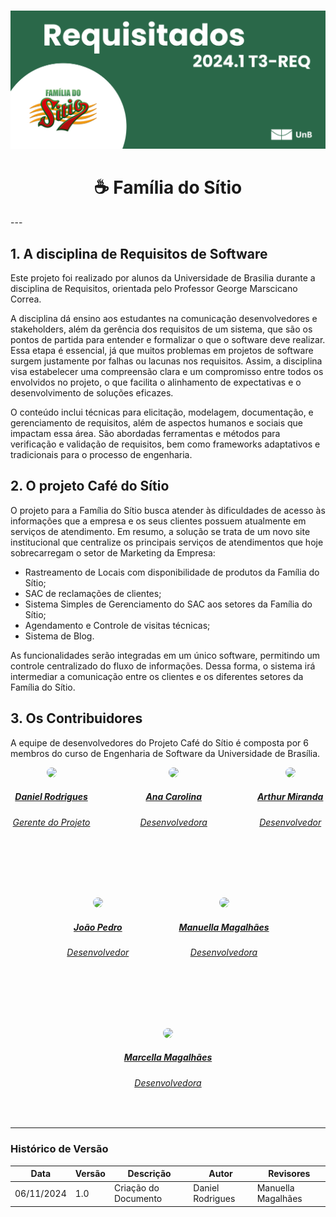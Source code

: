 #
![Banner Requisitados e Família do Sítio](./assets/BannerHome.png)

<div align="center">
<h1><b>☕ Família do Sítio</b></h1>
</div>
---

## 1. A disciplina de Requisitos de Software 

Este projeto foi realizado por alunos da Universidade de Brasilia durante a disciplina de Requisitos, orientada pelo Professor George Marscicano Correa.

A disciplina dá ensino aos estudantes na comunicação desenvolvedores e stakeholders, além da gerência dos requisitos de um sistema, que são os pontos de partida para entender e formalizar o que o software deve realizar. Essa etapa é essencial, já que muitos problemas em projetos de software surgem justamente por falhas ou lacunas nos requisitos. Assim, a disciplina visa estabelecer uma compreensão clara e um compromisso entre todos os envolvidos no projeto, o que facilita o alinhamento de expectativas e o desenvolvimento de soluções eficazes.

O conteúdo inclui técnicas para elicitação, modelagem, documentação, e gerenciamento de requisitos, além de aspectos humanos e sociais que impactam essa área. São abordadas ferramentas e métodos para verificação e validação de requisitos, bem como frameworks adaptativos e tradicionais para o processo de engenharia.

## 2. O projeto Café do Sítio

O projeto para a Família do Sítio busca atender às dificuldades de acesso às informações que a empresa e os seus clientes possuem atualmente em serviços de atendimento. Em resumo, a solução se trata de um novo site institucional que centralize os principais serviços de atendimentos que hoje sobrecarregam o setor de Marketing da Empresa:

- Rastreamento de Locais com disponibilidade de produtos da Família do Sítio;
- SAC de reclamações de clientes;
- Sistema Simples de Gerenciamento do SAC aos setores da Família do Sítio;
- Agendamento e Controle de visitas técnicas;
- Sistema de Blog.

As funcionalidades serão integradas em um único software, permitindo um controle centralizado do fluxo de informações. Dessa forma, o sistema irá intermediar a comunicação entre os clientes e os diferentes setores da Família do Sítio.

## 3. Os Contribuidores
A equipe de desenvolvedores do Projeto Café do Sítio é composta por 6 membros do curso de Engenharia de Software da Universidade de Brasília.

<center>

<div style="display: flex; flex-direction: row; gap: 80px; flex-wrap: wrap; justify-content: center;" >
    <div>
        <a href="https://github.com/danielRogs">
                <img style="border-radius: 50%;"         src="https://github.com/danielrogs.png" width="100px;"/>
                <h5 class="text-center">Daniel Rodrigues</h5>
                <h6 class="text-center">Gerente do Projeto</h6>
        </a>
    </div>
    <div>
        <a href="https://github.com/anawcarol">
                <img style="border-radius: 50%;"   src="https://github.com/anawcarol.png" width="100px;"/>
                <h5 class="text-center">Ana Carolina</h5>
                <h6 class="text-center">Desenvolvedora</h6>
        </a>
    </div>
    <div>
        <a href="https://github.com/arthur-suares">
                <img style="border-radius: 50%;"         src="https://github.com/arthur-suares.png" width="100px;"/>
                <h5 class="text-center">Arthur Miranda</h5>
                <h6 class="text-center">Desenvolvedor</h6>
        </a>
    </div>
    <div>
        <a href="https://github.com/JoaoODragonborn">
                <img style="border-radius: 50%;"         src="https://github.com/JoaoODragonborn.png" width="100px;"/>
                <h5 class="text-center">João Pedro</h5>
                <h6 class="text-center">Desenvolvedor</h6>
        </a>
    </div>
    <div>
        <a href="https://github.com/manuvaladares">
                <img style="border-radius: 50%;"         src="https://github.com/manuvaladares.png" width="100px;"/>
                <h5 class="text-center">Manuella Magalhães</h5>
                <h6 class="text-center">Desenvolvedora</h6>
        </a>
    </div>
    <div>
        <a href="https://github.com/marcellaanderle">
                <img style="border-radius: 50%;"         src="https://github.com/marcellaanderle.png" width="100px;"/>
                <h5 class="text-center">Marcella Magalhães</h5>
                <h6 class="text-center">Desenvolvedora</h6>
        </a>
    </div>
</div>
    
</center>

<br>

---
### Histórico de Versão
Data     | Versão | Descrição | Autor | Revisores 
-------- | ------ | --------- | ----- | ---------
06/11/2024 | 1.0 | Criação do Documento | Daniel Rodrigues | Manuella Magalhães